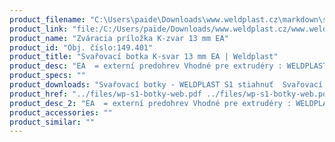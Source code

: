 ```yaml
---
product_filename: "C:\Users\paide\Downloads\www.weldplast.cz\markdown\svarovaci-botka-k-svar-13-mm-ea.md"
product_link: "file:/C:/Users/paide/Downloads/www.weldplast.cz/www.weldplast.cz/sk/svarovaci-botka-k-svar-13-mm-ea"
product_name: "Zváracia príložka K-zvar 13 mm EA"
product_id: "Obj. číslo:149.401"
product_title: "Svařovací botka K-svar 13 mm EA | Weldplast"
product_desc: "EA  = externí predohrev Vhodné pre extrudéry : WELDPLAST S1"
product_specs: ""
product_downloads: "Svařovací botky - WELDPLAST S1 stiahnuť  Svařovací botky - FUSION 2/3/3C WELDPLAST S2 stiahnuť  Svařovací botky - WELDPLAST S2 PVC S4 S6 stiahnuť"
product_href: "../files/wp-s1-botky-web.pdf ../files/wp-s1-botky-web.pdf ../files/prehled-botek-fusion-2-3-3c-weldplast-s21.pdf ../files/prehled-botek-fusion-2-3-3c-weldplast-s21.pdf ../files/prehled-botek-weldplast-s2pvc-s4-s62.pdf ../files/prehled-botek-weldplast-s2pvc-s4-s62.pdf"
product_desc_2: "EA  = externí predohrev Vhodné pre extrudéry : WELDPLAST S1"
product_accessories: ""
product_similar: ""
---
```

